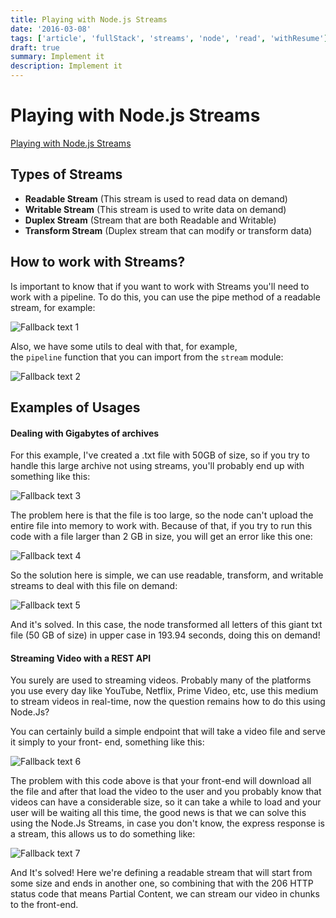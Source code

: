 ```yaml
---
title: Playing with Node.js Streams
date: '2016-03-08'
tags: ['article', 'fullStack', 'streams', 'node', 'read', 'withResume']
draft: true
summary: Implement it
description: Implement it
---
```


# Playing with Node.js Streams

[Playing with Node.js Streams](https://kinda-silly-blog.vercel.app/posts/nodejs-streams)

## Types of Streams

-   **Readable Stream** (This stream is used to read data on demand)    
-   **Writable Stream** (This stream is used to write data on demand)
-   **Duplex Stream** (Stream that are both Readable and Writable)
-   **Transform Stream** (Duplex stream that can modify or transform data)

## How to work with Streams?

Is important to know that if you want to work with Streams you'll need to work with a pipeline. To do this, you can use the pipe method of a readable stream, for example:

![Fallback text 1](/static/assets/pasted-image-20221005201233.png)

Also, we have some utils to deal with that, for example, the `pipeline` function that you can import from the `stream` module:

![Fallback text 2](/static/assets/pasted-image-20221005201245.png)

## Examples of Usages

#### Dealing with Gigabytes of archives

For this example, I've created a .txt file with 50GB of size, so if you try to handle this large archive not using streams, you'll probably end up with something like this:

![Fallback text 3](/static/assets/pasted-image-20221005201837.png)

The problem here is that the file is too large, so the node can't upload the entire file into memory to work with. Because of that, if you try to run this code with a file larger than 2 GB in size, you will get an error like this one:

![Fallback text 4](/static/assets/pasted-image-20221005201853.png)

So the solution here is simple, we can use readable, transform, and writable streams to deal with this file on demand:

![Fallback text 5](/static/assets/pasted-image-20221005201910.png)

And it's solved. In this case, the node transformed all letters of this giant txt file (50 GB of size) in upper case in 193.94 seconds, doing this on demand!

#### Streaming Video with a REST API

You surely are used to streaming videos. Probably many of the platforms you use every day like YouTube, Netflix, Prime Video, etc, use this medium to stream videos in real-time, now the question remains how to do this using Node.Js?

You can certainly build a simple endpoint that will take a video file and serve it simply to your front- end, something like this:

![Fallback text 6](/static/assets/pasted-image-20221005201942.png)

The problem with this code above is that your front-end will download all the file and after that load the video to the user and you probably know that videos can have a considerable size, so it can take a while to load and your user will be waiting all this time, the good news is that we can solve this using the Node.Js Streams, in case you don't know, the express response is a stream, this allows us to do something like:

![Fallback text 7](/static/assets/pasted-image-20221005202017.png)

And It's solved! Here we're defining a readable stream that will start from some size and ends in another one, so combining that with the 206 HTTP status code that means Partial Content, we can stream our video in chunks to the front-end.